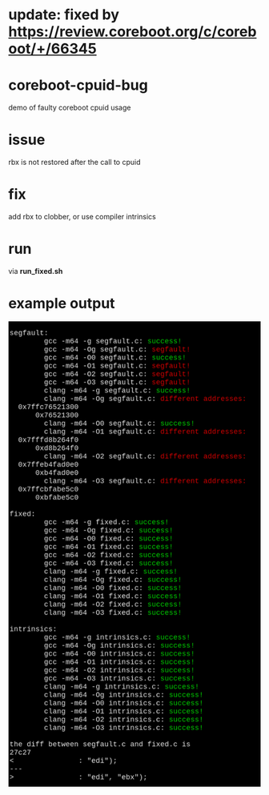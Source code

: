 # update: fixed by https://review.coreboot.org/c/coreboot/+/66345

# coreboot-cpuid-bug
demo of faulty coreboot cpuid usage

# issue
rbx is not restored after the call to cpuid

# fix
add rbx to clobber, or use compiler intrinsics

# run
via __run_fixed.sh__

# example output
![example](https://github.com/matdibu/coreboot-cpuid-bug/blob/master/example.png?raw=true)

